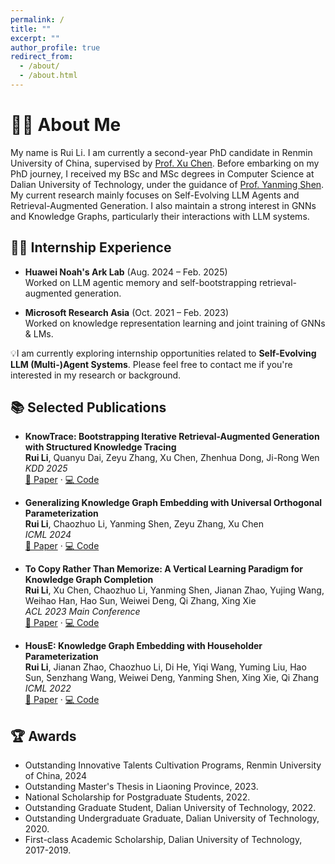 ```yaml
---
permalink: /
title: ""
excerpt: ""
author_profile: true
redirect_from: 
  - /about/
  - /about.html
---
```


# 🧑‍🎓 About Me
My name is Rui Li. I am currently a second-year PhD candidate in Renmin University of China, supervised by [Prof. Xu Chen](https://scholar.google.com/citations?user=loPoqy0AAAAJ&hl=en&oi=ao). Before embarking on my PhD journey, I received my BSc and MSc degrees in Computer Science at Dalian University of Technology, under the guidance of [Prof. Yanming Shen](https://scholar.google.com/citations?user=MvlgpWcAAAAJ&hl=en&oi=ao). My current research mainly focuses on Self-Evolving LLM Agents and Retrieval-Augmented Generation. I also maintain a strong interest in GNNs and Knowledge Graphs, particularly their interactions with LLM systems.

## 🧑‍💻 Internship Experience

- **Huawei Noah's Ark Lab** (Aug. 2024 – Feb. 2025)  
  Worked on LLM agentic memory and self-bootstrapping retrieval-augmented generation.

- **Microsoft Research Asia** (Oct. 2021 – Feb. 2023)  
  Worked on knowledge representation learning and joint training of GNNs & LMs.

💡I am currently exploring internship opportunities related to **Self-Evolving LLM (Multi-)Agent Systems**. Please feel free to contact me if you're interested in my research or background.

## 📚 Selected Publications

* **KnowTrace: Bootstrapping Iterative Retrieval-Augmented Generation with Structured Knowledge Tracing**  
  **Rui Li**, Quanyu Dai, Zeyu Zhang, Xu Chen, Zhenhua Dong, Ji-Rong Wen  
  *KDD 2025*  
  [📄 Paper](https://arxiv.org/pdf/2505.20245) · [💻 Code](https://github.com/rui9812/KnowTrace)

* **Generalizing Knowledge Graph Embedding with Universal Orthogonal Parameterization**  
  **Rui Li**, Chaozhuo Li, Yanming Shen, Zeyu Zhang, Xu Chen  
  *ICML 2024*  
  [📄 Paper](https://arxiv.org/pdf/2405.08540) · [💻 Code](https://github.com/rui9812/GoldE)

* **To Copy Rather Than Memorize: A Vertical Learning Paradigm for Knowledge Graph Completion**  
  **Rui Li**, Xu Chen, Chaozhuo Li, Yanming Shen, Jianan Zhao, Yujing Wang, Weihao Han, Hao Sun, Weiwei Deng, Qi Zhang, Xing Xie  
  *ACL 2023 Main Conference*  
  [📄 Paper](https://arxiv.org/pdf/2305.14126) · [💻 Code](https://github.com/rui9812/VLP)

* **HousE: Knowledge Graph Embedding with Householder Parameterization**  
  **Rui Li**, Jianan Zhao, Chaozhuo Li, Di He, Yiqi Wang, Yuming Liu, Hao Sun, Senzhang Wang, Weiwei Deng, Yanming Shen, Xing Xie, Qi Zhang  
  *ICML 2022*  
  [📄 Paper](https://proceedings.mlr.press/v162/li22ab/li22ab.pdf) · [💻 Code](https://github.com/rui9812/HousE)

## 🏆 Awards

- Outstanding Innovative Talents Cultivation Programs, Renmin University of China, 2024
- Outstanding Master's Thesis in Liaoning Province, 2023.
- National Scholarship for Postgraduate Students, 2022.
- Outstanding Graduate Student, Dalian University of Technology, 2022.
- Outstanding Undergraduate Graduate, Dalian University of Technology, 2020.
- First-class Academic Scholarship, Dalian University of Technology, 2017-2019.
